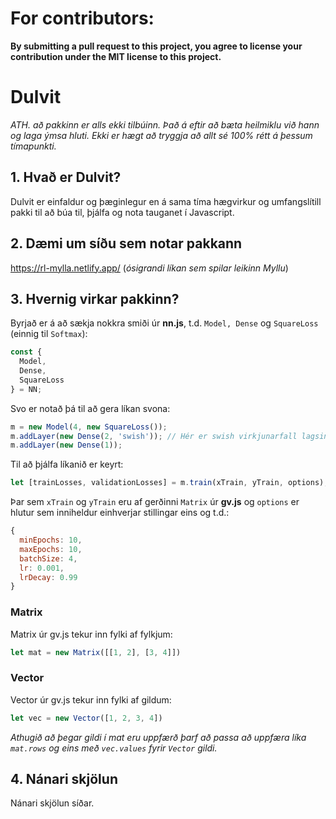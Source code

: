 # For contributors:
**By submitting a pull request to this project, 
you agree to license your contribution under the MIT license 
to this project.**

# Dulvit
*ATH. að pakkinn er alls ekki tilbúinn. Það á eftir að bæta heilmiklu við hann og laga ýmsa hluti. Ekki er hægt að tryggja að allt sé 100% rétt á þessum tímapunkti.*


## 1.  Hvað er Dulvit?
Dulvit er einfaldur og þæginlegur en á sama tíma hægvirkur og umfangslítill pakki til að búa til, þjálfa og nota tauganet í Javascript.

## 2. Dæmi um síðu sem notar pakkann
<a href="https://rl-mylla.netlify.app/">https://rl-mylla.netlify.app/</a> (*ósigrandi líkan sem spilar leikinn Myllu*)

## 3.  Hvernig virkar pakkinn?
Byrjað er á að sækja nokkra smiði úr **nn.js**, t.d. ```Model, Dense``` og ```SquareLoss``` (einnig til ```Softmax```):
```javascript
const {
  Model,
  Dense,
  SquareLoss
} = NN;
```

Svo er notað þá til að gera líkan svona:

```javascript
m = new Model(4, new SquareLoss());
m.addLayer(new Dense(2, 'swish')); // Hér er swish virkjunarfall lagsins
m.addLayer(new Dense(1));
```

Til að þjálfa líkanið er keyrt:
```javascript
let [trainLosses, validationLosses] = m.train(xTrain, yTrain, options);
```

Þar sem ```xTrain``` og ```yTrain``` eru af gerðinni ```Matrix``` úr **gv.js** og ```options``` er hlutur sem inniheldur einhverjar stillingar eins og t.d.:
```javascript
{
  minEpochs: 10,
  maxEpochs: 10,
  batchSize: 4,
  lr: 0.001,
  lrDecay: 0.99
}
```


### Matrix
Matrix úr gv.js tekur inn fylki af fylkjum:
```javascript
let mat = new Matrix([[1, 2], [3, 4]])
```

### Vector
Vector úr gv.js tekur inn fylki af gildum:
```javascript
let vec = new Vector([1, 2, 3, 4])
```

*Athugið að þegar gildi í mat eru uppfærð þarf að passa að uppfæra líka ```mat.rows``` og eins með ```vec.values``` fyrir ```Vector``` gildi.*

## 4. Nánari skjölun
Nánari skjölun síðar.
